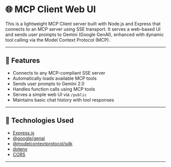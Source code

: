 # 🌐 MCP Client Web UI

This is a lightweight MCP Client server built with Node.js and Express that connects to an MCP server using SSE transport. It serves a web-based UI and sends user prompts to Gemini (Google GenAI), enhanced with dynamic tool calling via the Model Context Protocol (MCP).

---

## 🚀 Features

- Connects to any MCP-compliant SSE server
- Automatically loads available MCP tools
- Sends user prompts to Gemini 2.0
- Handles function calls using MCP tools
- Serves a simple web UI via `/public`
- Maintains basic chat history with tool responses

---

## 🧱 Technologies Used

- [Express.js](https://expressjs.com/)
- [@google/genai](https://www.npmjs.com/package/@google/genai)
- [@modelcontextprotocol/sdk](https://www.npmjs.com/package/@modelcontextprotocol/sdk)
- [dotenv](https://www.npmjs.com/package/dotenv)
- [CORS](https://www.npmjs.com/package/cors)

---


